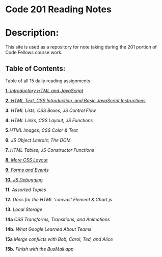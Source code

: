 # Code 201 Reading Notes



# Description:
This site is used as a repository for note taking during the 201 portion of Code Fellows course work.

## Table of Contents:
Table of all 15 daily reading assignments

[**1.** _Introductory HTML and JavaScript_](/Class-01.md)

[**2.** _HTML Text, CSS Introduction, and Basic JavaScript Instructions_ ](/Class-02.md)

**3.** _HTML Lists, CSS Boxes, JS Control Flow_

**4.** _HTML Links, CSS Layout, JS Functions_

**5.**_HTML Images; CSS Color & Text_

**6.** _JS Object Literals; The DOM_

**7.** _HTML Tables; JS Constructor Functions_

[**8.** _More CSS Layout_](/Class-08.md)

[**9.** _Forms and Events_](/Class-09.md)

[**10.** _JS Debugging_](/Class-10.md)

**11.** _Assorted Topics_

**12.** _Docs for the HTML 'canvas' Element & Chart.js_

**13.** _Local Storage_

**14a** _CSS Transforms, Transitions, and Animations_

**14b.** _What Google Learned About Teams_

**15a** _Merge conflicts with Bob, Carol, Ted, and Alice_

**15b.** _Finish with the BusMall app_

